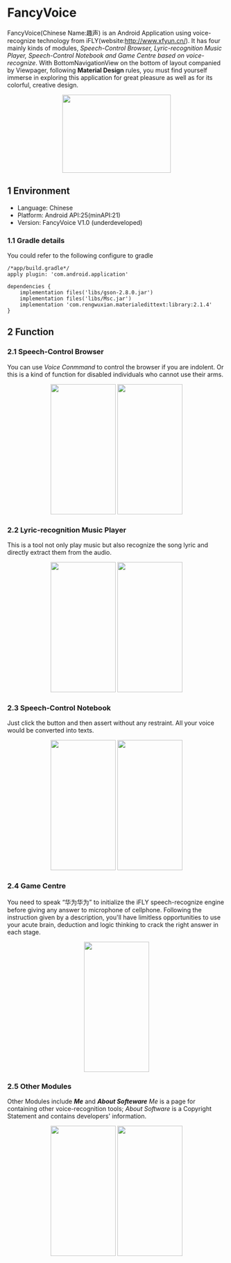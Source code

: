 # FancyVoice
FancyVoice(Chinese Name:趣声) is an Android Application using voice-recognize technology from iFLY(website:http://www.xfyun.cn/). It has four mainly kinds of modules, *Speech-Control Browser, Lyric-recognition Music Player, Speech-Control Notebook and Game Centre based on voice-recognize*. With BottomNavigationView on the bottom of layout companied by Viewpager, following **Material Design** rules, you must find yourself immerse in exploring this application for great pleasure as well as for its colorful, creative design.

<div align=center>
    <img width="250" height="180" src="https://github-1252789527.cos.ap-shanghai.myqcloud.com/FancyVoice/logo.png"/>
</div>

## 1 Environment
* Language: Chinese
* Platform: Android API:25(minAPI:21)
* Version: FancyVoice V1.0 (underdeveloped)
### 1.1 Gradle details
You could refer to the following configure to gradle

```
/*app/build.gradle*/
apply plugin: 'com.android.application'

dependencies {
    implementation files('libs/gson-2.8.0.jar')
    implementation files('libs/Msc.jar')
    implementation 'com.rengwuxian.materialedittext:library:2.1.4'
}
```


## 2 Function
### 2.1 Speech-Control Browser
You can use *Voice Conmmand* to control the browser if you are indolent. Or this is a kind of function for disabled individuals who cannot use their arms.
<div align=center>
    <img width="150" height="300" src="https://github-1252789527.cos.ap-shanghai.myqcloud.com/FancyVoice/browser1.jpg"/>
    <img width="150" height="300" src="https://github-1252789527.cos.ap-shanghai.myqcloud.com/FancyVoice/browser2.jpg"/>
</div>

### 2.2 Lyric-recognition Music Player
This is a tool not only play music but also recognize the song lyric and directly extract them from the audio.
<div align=center>
    <img width="150" height="300" src="https://github-1252789527.cos.ap-shanghai.myqcloud.com/FancyVoice/music_player1.jpg"/>
    <img width="150" height="300" src="https://github-1252789527.cos.ap-shanghai.myqcloud.com/FancyVoice/music_player2.jpg"/>
</div>

### 2.3 Speech-Control Notebook
Just click the button and then assert without any restraint. All your voice would be converted into texts.
<div align=center>
    <img width="150" height="300" src="https://github-1252789527.cos.ap-shanghai.myqcloud.com/FancyVoice/notebook1.jpg"/>
    <img width="150" height="300" src="https://github-1252789527.cos.ap-shanghai.myqcloud.com/FancyVoice/notebook2.jpg"/>
</div>

### 2.4 Game Centre
You need to speak “华为华为” to initialize the iFLY speech-recognize engine before giving any answer to microphone of cellphone. Following the instruction given by a description, you'll have limitless opportunities to use your acute brain, deduction and logic thinking to crack the right answer in each stage.
<div align=center>
  <img width="150" height="300" src="https://github-1252789527.cos.ap-shanghai.myqcloud.com/FancyVoice/game.jpg"/>
</div>

### 2.5 Other Modules
Other Modules include ***Me*** and ***About Softeware***
*Me* is a page for containing other voice-recognition tools;
*About Software* is a Copyright Statement and contains developers' information.
<div align=center>
  <img width="150" height="300" src="https://github-1252789527.cos.ap-shanghai.myqcloud.com/FancyVoice/me.jpg"/>
  <img width="150" height="300" src="https://github-1252789527.cos.ap-shanghai.myqcloud.com/FancyVoice/about_software.jpg"/>
</div>

